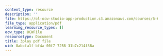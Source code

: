 ```yaml
---
content_type: resource
description: ''
file: https://ol-ocw-studio-app-production.s3.amazonaws.com/courses/6-042j-mathematics-for-computer-science-spring-2015/8abcfa1fbf4a00f7725831b7c214f38a_KFcodn4qfrQ.pdf
file_type: application/pdf
learning_resource_types: []
ocw_type: OCWFile
resourcetype: Document
title: 3play pdf file
uid: 8abcfa1f-bf4a-00f7-7258-31b7c214f38a
---
```

